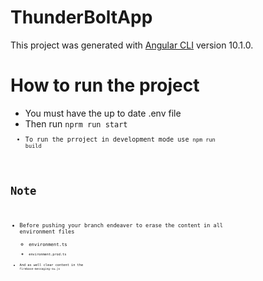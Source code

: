 # ThunderBoltApp

This project was generated with [Angular CLI](https://github.com/angular/angular-cli) version 10.1.0.

# How to run the project
- You must have the up to date .env file
- Then run <code>nprm run start<code>
- To run the prroject in development mode use <code>npm run build<code>
  
 # Note 
- Before pushing your branch endeaver to erase the content in all environment files 
  - <code>environment.ts<code>
  - <code>environment.prod.ts<code>
- And as well clear content in the <code>firebase-messaging-sw.js<code>
